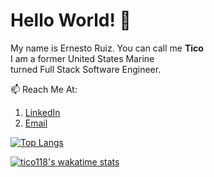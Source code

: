 # Hello World! 👋

My name is Ernesto Ruiz. You can call me **Tico** \
I am a former United States Marine \
turned Full Stack Software Engineer.


📫 Reach Me At: 
   1. [LinkedIn](https://www.linkedin.com/in/ernesto-javier-ruiz/)
   2. [Email](mailto:ernesto.j.ruiz22@gmail.com)


[![Top Langs](https://github-readme-stats.vercel.app/api/top-langs/?username=tico118&layout=compact)](https://github.com/anuraghazra/github-readme-stats)

[![tico118's wakatime stats](https://github-readme-stats.vercel.app/api/wakatime?username=tico118)](https://github.com/tico118/github-readme-stats)
